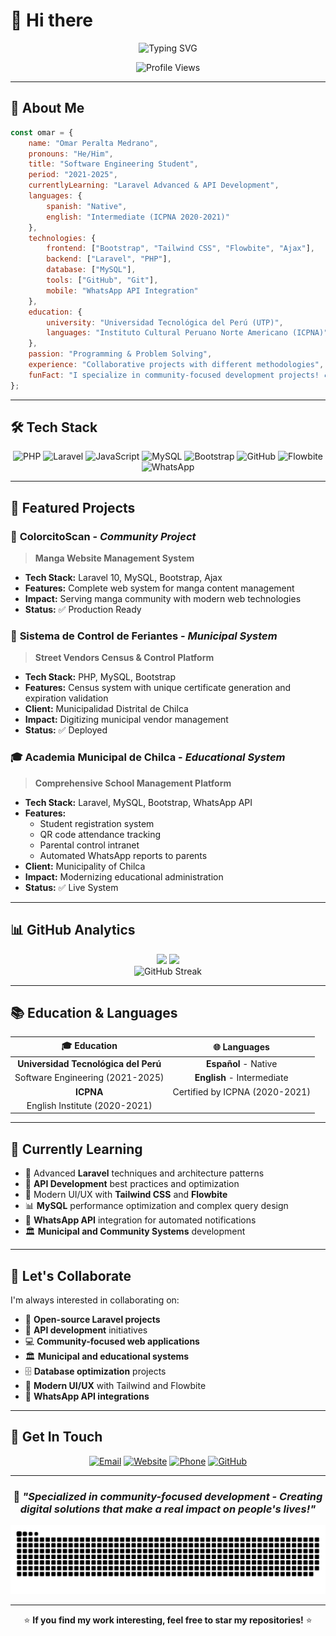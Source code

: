 # 👋 Hi there

<div align="center">
  <img src="https://readme-typing-svg.herokuapp.com?font=Fira+Code&pause=1000&color=9D4EDD&center=true&vCenter=true&width=435&lines=I'm+Omar+Peralta;Software+Engineering+Student;Web+Development+Enthusiast;Laravel+%26+API+Developer" alt="Typing SVG" />
</div>

<div align="center">
  
![Profile Views](https://komarev.com/ghpvc/?username=R0M1r4i&color=blueviolet&style=for-the-badge)

</div>

---

## 🚀 About Me

```javascript
const omar = {
    name: "Omar Peralta Medrano",
    pronouns: "He/Him",
    title: "Software Engineering Student",
    period: "2021-2025",
    currentlyLearning: "Laravel Advanced & API Development",
    languages: {
        spanish: "Native",
        english: "Intermediate (ICPNA 2020-2021)"
    },
    technologies: {
        frontend: ["Bootstrap", "Tailwind CSS", "Flowbite", "Ajax"],
        backend: ["Laravel", "PHP"],
        database: ["MySQL"],
        tools: ["GitHub", "Git"],
        mobile: "WhatsApp API Integration"
    },
    education: {
        university: "Universidad Tecnológica del Perú (UTP)",
        languages: "Instituto Cultural Peruano Norte Americano (ICPNA)"
    },
    passion: "Programming & Problem Solving",
    experience: "Collaborative projects with different methodologies",
    funFact: "I specialize in community-focused development projects! 🏘️"
};
```

---

## 🛠️ Tech Stack

<div align="center">

![PHP](https://img.shields.io/badge/PHP-777BB4?style=for-the-badge&logo=php&logoColor=white)
![Laravel](https://img.shields.io/badge/Laravel-FF2D20?style=for-the-badge&logo=laravel&logoColor=white)
![JavaScript](https://img.shields.io/badge/JavaScript-F7DF1E?style=for-the-badge&logo=javascript&logoColor=black)
![MySQL](https://img.shields.io/badge/MySQL-4479A1?style=for-the-badge&logo=mysql&logoColor=white)
![Bootstrap](https://img.shields.io/badge/Bootstrap-7952B3?style=for-the-badge&logo=bootstrap&logoColor=white)
![GitHub](https://img.shields.io/badge/GitHub-100000?style=for-the-badge&logo=github&logoColor=white)
![Flowbite](https://img.shields.io/badge/Flowbite-1E40AF?style=for-the-badge&logo=tailwindcss&logoColor=white)
![WhatsApp](https://img.shields.io/badge/WhatsApp_API-25D366?style=for-the-badge&logo=whatsapp&logoColor=white)

</div>

---

## 🎯 Featured Projects

### 🎨 **ColorcitoScan** - *Community Project*
> **Manga Website Management System**
- **Tech Stack:** Laravel 10, MySQL, Bootstrap, Ajax
- **Features:** Complete web system for manga content management
- **Impact:** Serving manga community with modern web technologies
- **Status:** ✅ Production Ready

### 🏪 **Sistema de Control de Feriantes** - *Municipal System*
> **Street Vendors Census & Control Platform**
- **Tech Stack:** PHP, MySQL, Bootstrap
- **Features:** Census system with unique certificate generation and expiration validation
- **Client:** Municipalidad Distrital de Chilca
- **Impact:** Digitizing municipal vendor management
- **Status:** ✅ Deployed

### 🎓 **Academia Municipal de Chilca** - *Educational System*
> **Comprehensive School Management Platform**
- **Tech Stack:** Laravel, MySQL, Bootstrap, WhatsApp API
- **Features:** 
  - Student registration system
  - QR code attendance tracking
  - Parental control intranet
  - Automated WhatsApp reports to parents
- **Client:** Municipality of Chilca
- **Impact:** Modernizing educational administration
- **Status:** ✅ Live System

---

## 📊 GitHub Analytics

<div align="center">
  <img height="180em" src="https://github-readme-stats.vercel.app/api?username=R0M1r4i&show_icons=true&theme=dracula&include_all_commits=true&count_private=true"/>
  <img height="180em" src="https://github-readme-stats.vercel.app/api/top-langs/?username=R0M1r4i&layout=compact&langs_count=7&theme=dracula"/>
</div>

<div align="center">
  <img src="https://github-readme-streak-stats.herokuapp.com/?user=R0M1r4i&theme=dracula" alt="GitHub Streak"/>
</div>

---

## 📚 Education & Languages

<div align="center">

| 🎓 **Education** | 🌐 **Languages** |
|:---:|:---:|
| **Universidad Tecnológica del Perú** | **Español** - Native |
| Software Engineering (2021-2025) | **English** - Intermediate |
| **ICPNA** | Certified by ICPNA (2020-2021) |
| English Institute (2020-2021) | |

</div>

---

## 🌱 Currently Learning

- 🚀 Advanced **Laravel** techniques and architecture patterns
- 🔧 **API Development** best practices and optimization  
- 🎨 Modern UI/UX with **Tailwind CSS** and **Flowbite**
- 📊 **MySQL** performance optimization and complex query design
- 📱 **WhatsApp API** integration for automated notifications
- 🏛️ **Municipal and Community Systems** development

---

## 🤝 Let's Collaborate

I'm always interested in collaborating on:

- 🌟 **Open-source Laravel projects**
- 🚀 **API development** initiatives
- 💻 **Community-focused web applications**
- 🏛️ **Municipal and educational systems**
- 🗄️ **Database optimization** projects
- 🎨 **Modern UI/UX** with Tailwind and Flowbite
- 📱 **WhatsApp API integrations**

---

## 💬 Get In Touch

<div align="center">

[![Email](https://img.shields.io/badge/Email-D14836?style=for-the-badge&logo=gmail&logoColor=white)](mailto:omarperalta2k19@gmail.com)
[![Website](https://img.shields.io/badge/Website-000000?style=for-the-badge&logo=About.me&logoColor=white)](https://omarpdev.com)
[![Phone](https://img.shields.io/badge/Phone-25D366?style=for-the-badge&logo=whatsapp&logoColor=white)](https://wa.me/51926595097)
[![GitHub](https://img.shields.io/badge/GitHub-100000?style=for-the-badge&logo=github&logoColor=white)](https://github.com/R0M1r4i)

</div>

---

<div align="center">
  
### 🎯 *"Specialized in community-focused development - Creating digital solutions that make a real impact on people's lives!"*

<img src="https://raw.githubusercontent.com/Platane/snk/output/github-contribution-grid-snake.svg" alt="Snake animation" />

---

⭐ **If you find my work interesting, feel free to star my repositories!** ⭐

</div>
